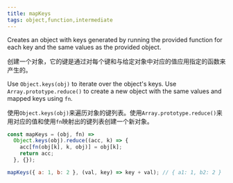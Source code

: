```yaml
---
title: mapKeys
tags: object,function,intermediate
---
```


Creates an object with keys generated by running the provided function for each key and the same values as the provided object.

创建一个对象，它的键是通过对每个键和与给定对象中对应的值应用指定的函数来产生的。

Use `Object.keys(obj)` to iterate over the object's keys.
Use `Array.prototype.reduce()` to create a new object with the same values and mapped keys using `fn`.

使用`Object.keys(obj)`来遍历对象的键列表。使用`Array.prototype.reduce()`来用对应的值和使用`fn`映射出的键列表创建一个新对象。

```js
const mapKeys = (obj, fn) =>
  Object.keys(obj).reduce((acc, k) => {
    acc[fn(obj[k], k, obj)] = obj[k];
    return acc;
  }, {});
```

```js
mapKeys({ a: 1, b: 2 }, (val, key) => key + val); // { a1: 1, b2: 2 }
```